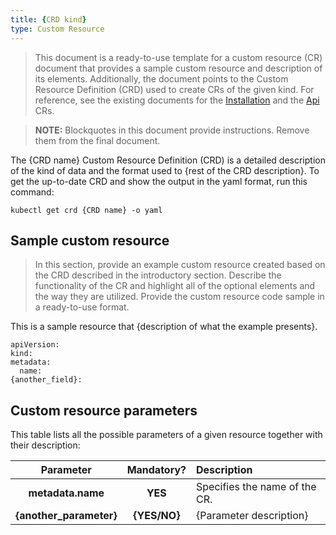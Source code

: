 ```yaml
---
title: {CRD kind}
type: Custom Resource
---
```


> This document is a ready-to-use template for a custom resource (CR) document that provides a sample custom resource and description of its elements. Additionally, the document points to the Custom Resource Definition (CRD) used to create CRs of the given kind. For reference, see the existing documents for the [Installation](https://github.com/kyma-project/kyma/blob/master/docs/kyma/docs/040-installation-custom-resource.md) and the [Api](https://github.com/kyma-project/kyma/blob/master/docs/api-gateway/docs/011-api-custom-resource.md) CRs.

> **NOTE:** Blockquotes in this document provide instructions. Remove them from the final document.


The {CRD name} Custom Resource Definition (CRD) is a detailed description of the kind of data and the format used to {rest of the CRD description}. To get the up-to-date CRD and show the output in the yaml format, run this command:

```
kubectl get crd {CRD name} -o yaml
```

## Sample custom resource

> In this section, provide an example custom resource created based on the CRD described in the introductory section. Describe the functionality of the CR and highlight all of the optional elements and the way they are utilized.
Provide the custom resource code sample in a ready-to-use format.

This is a sample resource that {description of what the example presents}.

```
apiVersion:
kind:
metadata:
  name:
{another_field}:
```

## Custom resource parameters

This table lists all the possible parameters of a given resource together with their description:


| Parameter   |      Mandatory?      |  Description |
|:----------:|:-------------:|:------|
| **metadata.name** |    **YES**   | Specifies the name of the CR. |
| **{another_parameter}** |    **{YES/NO}**   | {Parameter description} |
